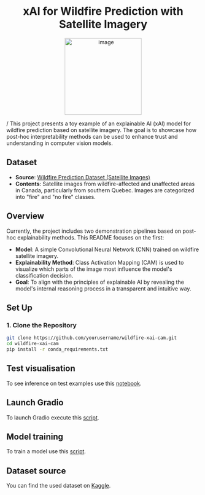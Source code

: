 <div align="center">
<h1> xAI for Wildfire Prediction with Satellite Imagery </h1>
<img src="https://github.com/user-attachments/assets/02d4eefe-fd84-42af-ad22-fa67a18fd7e8" alt="image" width="200"/>
</div>


/
This project presents a toy example of an explainable AI (xAI) model for wildfire prediction based on satellite imagery. The goal is to showcase how post-hoc interpretability methods can be used to enhance trust and understanding in computer vision models.

## Dataset

- **Source**: [Wildfire Prediction Dataset (Satellite Images)](https://www.kaggle.com/datasets/abdelghaniaaba/wildfire-prediction-dataset)
- **Contents**: Satellite images from wildfire-affected and unaffected areas in Canada, particularly from southern Quebec. Images are categorized into "fire" and "no fire" classes.

## Overview

Currently, the project includes two demonstration pipelines based on post-hoc explainability methods. This README focuses on the first:

- **Model**: A simple Convolutional Neural Network (CNN) trained on wildfire satellite imagery.
- **Explainability Method**: Class Activation Mapping (CAM) is used to visualize which parts of the image most influence the model's classification decision.
- **Goal**: To align with the principles of explainable AI by revealing the model's internal reasoning process in a transparent and intuitive way.

## Set Up

### 1. Clone the Repository

```bash
git clone https://github.com/yourusername/wildfire-xai-cam.git
cd wildfire-xai-cam
pip install -r conda_requirements.txt
```

## Test visualisation 

To see inference on test examples use this [notebook](./notebooks/test_visualization.ipynb).

## Launch Gradio

To launch Gradio execute this [script](./scripts/launch_gradio.py).


## Model training 

To train a model use this [script](./scripts/train.py).

## Dataset source

You can find the used dataset on [Kaggle](https://www.kaggle.com/datasets/abdelghaniaaba/wildfire-prediction-dataset/data).

## 
